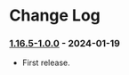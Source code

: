 # Change Log

### [1.16.5-1.0.0](https://github.com/KatatsumuriPan/BetterQuestPopup/releases/tag/1.16.5-1.0.0) - 2024-01-19

- First release.
